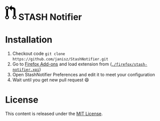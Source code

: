 ![](https://raw.githubusercontent.com/janisz/StashNotifier/master/64.png) STASH Notifier
====================

# Installation
 1. Checkout code `git clone https://github.com/janisz/StashNotifier.git`
 2. Go to [Firefox Add-ons](https://support.mozilla.org/en-US/kb/unable-install-add-ons-or-extensions#w_you-are-asked-to-download-the-add-on-rather-than-installing-it) and load extension from
 ([`./firefox/stash-notifier.xpi`](https://github.com/janisz/StashNotifier/raw/firefox/firefox/stash-notifier.xpi))
 3. Open StashNotifier Preferences and edit it to meet your configuration
 4. Wait until you get new pull request :smile:
 

# License
This content is released under the [MIT License](https://raw.githubusercontent.com/janisz/StashNotifier/master/LICENSE).


